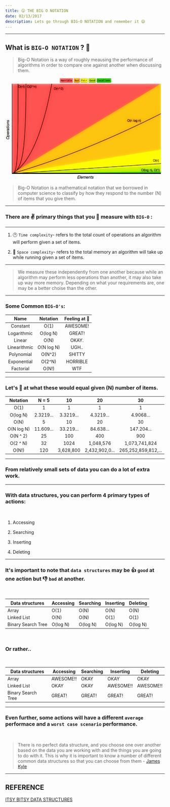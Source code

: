 ```yaml
---
title: 😮 THE BIG O NOTATION
date: 02/13/2017
description: Lets go through BIG-O NOTATION and remember it 😄
---
```



---
## What is `BIG-O NOTATION` ? 🤔
> Big-O Notation is a way of roughly meausing the performance of algorithms in order to compare one against another when discussing them.

![BIO-O NOTATION 📈](./big-o.png)

> Big-O Notation is a mathematical notation that we borrowed in computer science to classify by how they respond to the number (N) of items that you give them.

---
### There are ✌️ primary things that you 📏 measure with `BIG-O` :

---
1.  🕐 `Time complexity`- refers to the total count of operations an algorithm will perform given a set of items.


2.  🌌 `Space complexity`- refers to the total memory an algorithm will take up while running given a set of items.

---
> We measure these independently from one another because while an algorithm may perform less operations than another, it may also take up way more memory. Depending on what your requirements are, one may be a better choise than the other.

---
### Some Common `BIG-O's`:

| Name | Notation | Feeling at 🎉  |
|:----:|:--------:|:-------------: |
| Constant    | O(1)     | AWESOME! |
| Logarithmic | O(log N) | GREAT! |
| Linear      | O(N)     | OKAY. |
| Linearithmic | O(N log N) | UGH.. |
| Polynomial | O(N^2) | SHITTY |
| Exponential | O(2^N) | HORRIBLE |
| Factorial | O(N!) | WTF |
---
### Let's 👀 at what these would equal given (N) number of items.

| Notation | N = 5 | 10 | 20 | 30 |
|:-----------:|:---------:|:--------: |:-------------: |:---------: |
| O(1)        | 1         | 1         | 1              | 1         |
| O(log N)    | 2.3219... | 3.3219... | 4.3219...      | 4.9068... |
| O(N)        | 5         | 10        | 20             | 30        |
| O(N log N)  | 11.609... | 33.219... | 84.638...      | 147.204... |
| O(N ^ 2)    | 25        | 100       | 400            | 900       |
| O(2 ^ N)    | 32        | 1024      | 1,048,576      | 1,073,741,824 |
| O(N!)       | 120       | 3,628,800 | 2,432,902,0... | 265,252,859,812,... |
---
### From relatively small sets of data you can do a **lot** of extra work.
---

### With data structures, you can perform 4 primary types of actions:
<br>

1.  Accessing


2.  Searching


3.  Inserting


4.  Deleting

---

### It's important to **note** that `data structures` may be 👍 `good` at one action but 👎 `bad` at another.
<br>

| Data structures  | Accessing | Searching | Inserting  | Deleting |
|-----------------|--------------|------------ |------------|----------|
| Array  | O(1) | O(N) | O(N) | O(N) |
| Linked List | O(N) | O(N) | O(1) | O(1) |
| Binary Search Tree | O(log N) | O(log N) | O(log N) | O(log N) |

<br>

### Or rather..
<br>

| Data structures  | Accessing | Searching | Inserting  | Deleting |
|-----------------|--------------|------------ |------------|----------|
| Array  | AWESOME!! | OKAY | OKAY | OKAY |
| Linked List | OKAY | OKAY | AWESOME!! | AWESOME!! |
| Binary Search Tree | GREAT! | GREAT! | GREAT! | GREAT! |

---

### Even further, some actions will have a different `average` performace and a `worst case scenario` performance.

<br>

> There is no perfect data structure, and you choose one over another based on the data you are working with and the things you are going to do with it. This is why it is important to know a number of different common data structures so that you can choose from them - [James Kyle](https://twitter.com/thejameskyle)

---

## REFERENCE
[ITSY BITSY DATA STRUCTURES](https://github.com/thejameskyle/itsy-bitsy-data-structures)
